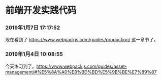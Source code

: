 前端开发实践代码
========
### 2019年1月7日 17:17:52

现在看到了 https://www.webpackjs.com/guides/production/ 这一章节了。


### 2019年1月4日 10:08:55

今天练习到了。https://www.webpackjs.com/guides/asset-management/#%E5%8A%A0%E8%BD%BD%E5%9B%BE%E7%89%87